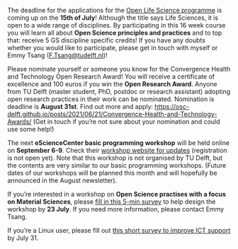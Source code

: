 The deadline for the applications for the [Open Life Science programme](https://intranet.tudelft.nl/en/group/guest/-/open-life-science-programme) is coming up on the **15th of July**! 
Although the title says Life Sciences, it is open to a wide range of disciplines. 
By participating in this 16 week course you will learn all about **Open Science principles and practices** and to top that: receive 5 GS discipline specific credits! 
If you have any doubts whether you would like to participate, please get in touch with myself or Emmy Tsang (F.Tsang@tudelft.nl)!  

Please nominate yourself or someone you know for the Convergence Health and Technology Open Research Award! 
You will receive a certificate of excellence and 100 euros if you win the **Open Research Award**. 
Anyone from TU Delft (master student, PhD, postdoc or research assistant) adopting open research practices in their work can be nominated. 
Nomination is deadline is **August 31st**. 
Find out more and apply: https://osc-delft.github.io/posts/2021/06/21/Convergence-Health-and-Technology-Awards/ 
(Get in touch if you’re not sure about your nomination and could use some help!)

The next **eScienceCenter basic programming workshop** will be held online on **September 6-9**. 
Check their [workshop website for updates](https://escience-academy.github.io/2021/09/06/swc-py-nlesc.html) (registration is not open yet). 
Note that this workshop is not organised by TU Delft, but the contents are very similar to our basic programming workshops. 
(Future dates of our workshops will be planned this month and will hopefully be announced in the August newsletter).

If you’re interested in a workshop on **Open Science practises with a focus on Material Sciences**, please [fill in this 5-min survey](https://forms.office.com/Pages/ResponsePage.aspx?id=tv3Go4pFzkKRIfuw7GqqlMbb7yWMo2lDnXrdDWZN45BUOUpDV1MwRkQwSjZDQkIyTVBDVTkzSTFPVS4u) to help design the workshop by **23 July**. 
If you need more information, please contact Emmy Tsang.

If you’re a Linux user, please fill out [this short survey to improve ICT support](https://forms.office.com/Pages/ResponsePage.aspx?id=TVJuCSlpMECM04q0LeCIe94FfdLZBk9Gqru4VoPIRbNUNTdYODVCMUk0T1kzNThCVU5SMlhaTkVZTyQlQCN0PWcu) by July 31.
